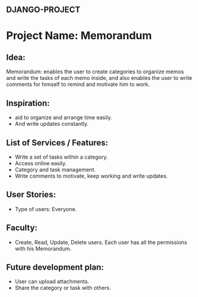 ## DJANGO-PROJECT

# Project Name: Memorandum

## Idea:
Memorandum: enables the user to create categories to organize memos and write the tasks of each memo inside, and also enables the user to write comments for himself to remind and motivate him to work.


## Inspiration:
- aid to organize and arrange time easily.
- And write updates constantly.


## List of Services / Features:
- Write a set of tasks within a category.
- Access online easily.
- Category and task management.
- Write comments to motivate, keep working and write updates.


## User Stories:
- Type of users: Everyone.


## Faculty:
- Create, Read, Update, Delete users.
Each user has all the permissions with his Memorandum.


## Future development plan:
- User can upload attachments.
- Share the category or task with others.